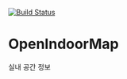 [![Build Status](https://travis-ci.org/Gaia3D/openindoormap.svg?branch=master)](https://travis-ci.org/Gaia3D/openindoormap)

# OpenIndoorMap
실내 공간 정보
